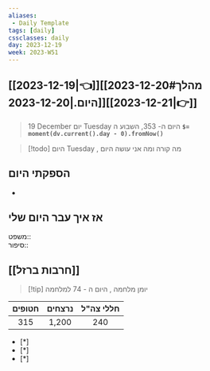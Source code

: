 ```yaml
---
aliases:
 - Daily Template
tags: [daily]
cssclasses: daily
day: 2023-12-19
week: 2023-W51
---
```


## [[2023-12-19|👈]][[2023-12-20#מהלך היום.|2023-12-20]][[2023-12-21|👉]]

>  19 December יום Tuesday היום ה- 353, השבוע ה **`$= moment(dv.current().day - 0).fromNow()`**

 > [!todo] היום Tuesday , מה קורה ומה אני עושה היום

## הספקתי היום 
- 


## אז איך עבר היום שלי 
משפט::  
סיפור::

 
##  [[חרבות ברזל]]
> [!tip]  יומן מלחמה , היום ה - 74 למלחמה

 | חטופים | נרצחים | חללי צה"ל |
 |:------:|:------:|:---------:|
 | 315    | 1,200  | 240       |
 
- [*]  
- [*]  
- [*]  